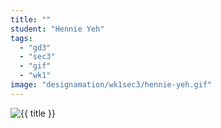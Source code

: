 ```yaml
---
title: ""
student: "Hennie Yeh"
tags:
  - "gd3"
  - "sec3"
  - "gif"
  - "wk1"
image: "designamation/wk1sec3/hennie-yeh.gif"
---
```


<img src="{{urls.media}}/{{ image }}" alt="{{ title }}"/>


